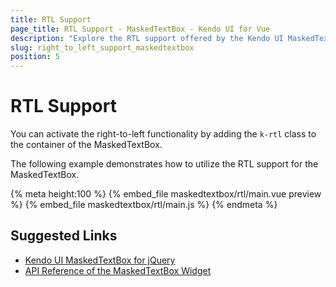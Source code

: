 ```yaml
---
title: RTL Support
page_title: RTL Support - MaskedTextBox - Kendo UI for Vue
description: "Explore the RTL support offered by the Kendo UI MaskedTextBox wrapper for Vue."
slug: right_to_left_support_maskedtextbox
position: 5
---
```


# RTL Support

You can activate the right-to-left functionality by adding the `k-rtl` class to the container of the MaskedTextBox.

The following example demonstrates how to utilize the RTL support for the MaskedTextBox.

{% meta height:100 %}
{% embed_file maskedtextbox/rtl/main.vue preview %}
{% embed_file maskedtextbox/rtl/main.js %}
{% endmeta %}

## Suggested Links

* [Kendo UI MaskedTextBox for jQuery](https://docs.telerik.com/kendo-ui/controls/editors/maskedtextbox/overview)
* [API Reference of the MaskedTextBox Widget](https://docs.telerik.com/kendo-ui/api/javascript/ui/maskedtextbox)
